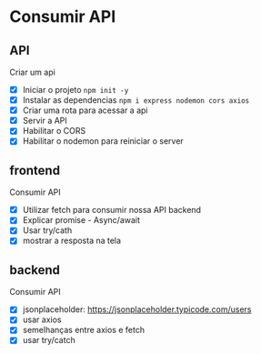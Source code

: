 # Consumir API

## API

Criar um api 
- [x] Iniciar o projeto `npm init -y` 
- [x] Instalar as dependencias `npm i express nodemon cors axios`
- [x] Criar uma rota para acessar a api
- [x] Servir a API
- [x] Habilitar o CORS
- [x] Habilitar o nodemon para reiniciar o server

## frontend
Consumir API
- [x] Utilizar fetch para consumir nossa API backend
- [x] Explicar promise - Async/await
- [x] Usar try/cath
- [x] mostrar a resposta na tela

## backend
Consumir API
- [x] jsonplaceholder: https://jsonplaceholder.typicode.com/users
- [x] usar axios
- [x] semelhanças entre axios e fetch
- [x] usar try/catch
